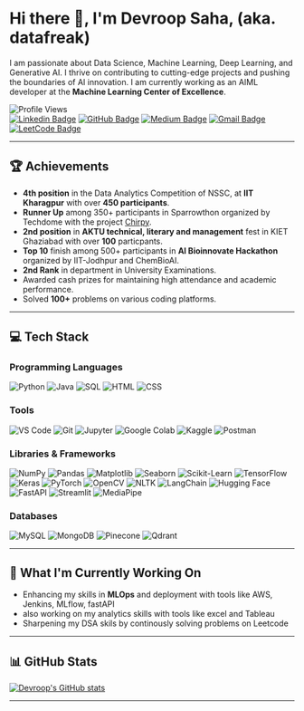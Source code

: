 # Hi there 👋, I'm Devroop Saha, (aka. **datafreak**)

I am passionate about Data Science, Machine Learning, Deep Learning, and Generative AI. I thrive on contributing to cutting-edge projects and pushing the boundaries of AI innovation. I am currently working as an AIML developer at the **Machine Learning Center of Excellence**.


![Profile Views](https://komarev.com/ghpvc/?username=devroopsaha744&color=brightgreen)  
[![Linkedin Badge](https://img.shields.io/badge/-Devroop%20Saha-blue?style=flat-square&logo=Linkedin&logoColor=white&link=https://www.linkedin.com/in/devroop-saha-datafreak/)](https://www.linkedin.com/in/devroop-saha-datafreak/) 
[![GitHub Badge](https://img.shields.io/badge/-devroopsaha744-000000?style=flat-square&logo=Github&logoColor=white&link=https://github.com/devroopsaha744)](https://github.com/devroopsaha744) 
[![Medium Badge](https://img.shields.io/badge/-datafreakai-black?style=flat-square&logo=medium&logoColor=white&link=https://medium.com/@datafreakai)](https://medium.com/@datafreakai) 
[![Gmail Badge](https://img.shields.io/badge/-devroopsaha844@gmail.com-D14836?style=flat-square&logo=Gmail&logoColor=white&link=mailto:devroopsaha844@gmail.com)](mailto:devroopsaha844@gmail.com)
[![LeetCode Badge](https://img.shields.io/badge/-bouncy_hufflepuff-FFA116?style=flat-square&logo=LeetCode&logoColor=black&link=https://leetcode.com/u/bouncy_hufflepuff/)](https://leetcode.com/u/bouncy_hufflepuff/)




---

## 🏆 Achievements
- **4th position** in the Data Analytics Competition of NSSC, at **IIT Kharagpur** with over **450 participants**.
- **Runner Up** among 350+ participants in Sparrowthon organized by Techdome with the project [Chirpy](https://github.com/devroopsaha744/Chirpy).
- **2nd position** in **AKTU technical, literary and management** fest in KIET Ghaziabad with over **100** particpants.
- **Top 10** finish among 500+ participants in **AI Bioinnovate Hackathon** organized by IIT-Jodhpur and ChemBioAI.
- **2nd Rank** in department in University Examinations.
- Awarded cash prizes for maintaining high attendance and academic performance.
- Solved **100+** problems on various coding platforms.

---

## 💻 Tech Stack

### Programming Languages  
![Python](https://img.shields.io/badge/Python-3776AB?style=for-the-badge&logo=python&logoColor=white)
![Java](https://img.shields.io/badge/Java-007396?style=for-the-badge&logo=java&logoColor=white)
![SQL](https://img.shields.io/badge/SQL-4479A1?style=for-the-badge&logo=postgresql&logoColor=white)
![HTML](https://img.shields.io/badge/HTML-E34F26?style=for-the-badge&logo=html5&logoColor=white)
![CSS](https://img.shields.io/badge/CSS-1572B6?style=for-the-badge&logo=css3&logoColor=white)


### Tools  
![VS Code](https://img.shields.io/badge/VS%20Code-0078D4?style=for-the-badge&logo=visual-studio-code&logoColor=white)
![Git](https://img.shields.io/badge/Git-F05032?style=for-the-badge&logo=git&logoColor=white)
![Jupyter](https://img.shields.io/badge/Jupyter-F37626?style=for-the-badge&logo=jupyter&logoColor=white)
![Google Colab](https://img.shields.io/badge/Google%20Colab-F9AB00?style=for-the-badge&logo=google-colab&logoColor=white)
![Kaggle](https://img.shields.io/badge/Kaggle-20BEFF?style=for-the-badge&logo=kaggle&logoColor=white)
![Postman](https://img.shields.io/badge/Postman-FD602F?style=for-the-badge&logo=postman&logoColor=white)

### Libraries & Frameworks  
![NumPy](https://img.shields.io/badge/NumPy-013243?style=for-the-badge&logo=numpy&logoColor=white)
![Pandas](https://img.shields.io/badge/Pandas-150458?style=for-the-badge&logo=pandas&logoColor=white)
![Matplotlib](https://img.shields.io/badge/Matplotlib-11557C?style=for-the-badge&logo=matplotlib&logoColor=white)
![Seaborn](https://img.shields.io/badge/Seaborn-0696A6?style=for-the-badge&logoColor=white)
![Scikit-Learn](https://img.shields.io/badge/scikit--learn-F7931E?style=for-the-badge&logo=scikit-learn&logoColor=white)
![TensorFlow](https://img.shields.io/badge/TensorFlow-FF6F00?style=for-the-badge&logo=tensorflow&logoColor=white)
![Keras](https://img.shields.io/badge/Keras-D00000?style=for-the-badge&logo=keras&logoColor=white)
![PyTorch](https://img.shields.io/badge/PyTorch-EE4C2C?style=for-the-badge&logo=pytorch&logoColor=white)
![OpenCV](https://img.shields.io/badge/OpenCV-5C3EE8?style=for-the-badge&logo=opencv&logoColor=white)
![NLTK](https://img.shields.io/badge/NLTK-3776AB?style=for-the-badge&logo=nltk&logoColor=white)
![LangChain](https://img.shields.io/badge/LangChain-FF6F00?style=for-the-badge&logo=langchain&logoColor=white)
![Hugging Face](https://img.shields.io/badge/Hugging%20Face-FF6F00?style=for-the-badge&logo=huggingface&logoColor=white)
![FastAPI](https://img.shields.io/badge/FastAPI-00C7B7?style=for-the-badge&logo=fastapi&logoColor=white)
![Streamlit](https://img.shields.io/badge/Streamlit-FF4B4B?style=for-the-badge&logo=streamlit&logoColor=white)
![MediaPipe](https://img.shields.io/badge/MediaPipe-FF6F00?style=for-the-badge&logo=mediapipe&logoColor=white)



### Databases  
![MySQL](https://img.shields.io/badge/MySQL-003545?style=for-the-badge&logo=mysql&logoColor=white)
![MongoDB](https://img.shields.io/badge/MongoDB-13AA52?style=for-the-badge&logo=mongodb&logoColor=white)
![Pinecone](https://img.shields.io/badge/Pinecone-336791?style=for-the-badge&logo=pinecone&logoColor=white)
![Qdrant](https://img.shields.io/badge/Qdrant-4C8CBC?style=for-the-badge&logo=qdrant&logoColor=white)


---

## 🌱 What I'm Currently Working On
- Enhancing my skills in **MLOps** and deployment with tools like AWS, Jenkins, MLflow, fastAPI
-  also working on my analytics skills with tools like excel and Tableau
-  Sharpening my DSA skils by continously solving problems on Leetcode

---

## 📊 GitHub Stats

[![Devroop's GitHub stats](https://github-readme-stats.vercel.app/api?username=devroopsaha744)](https://github.com/anuraghazra/github-readme-stats)

---



